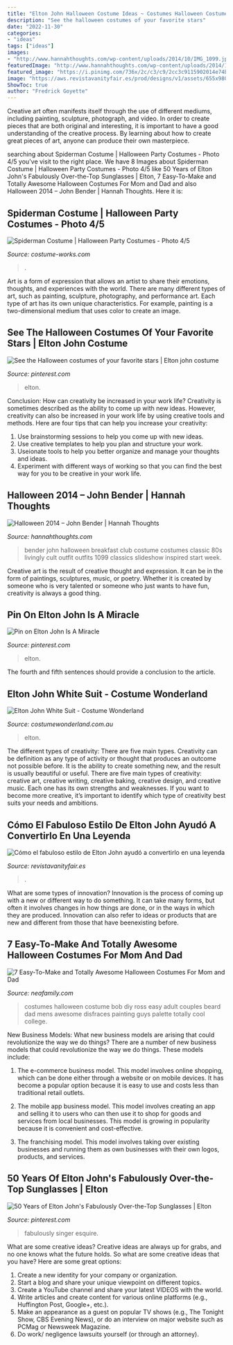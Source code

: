 ```yaml
---
title: "Elton John Halloween Costume Ideas ~ Costumes Halloween Costume Bob Diy Ross Easy Adult Couples Beard Dad Mens Awesome Disfraces Painting Guys Palette Totally Cool College"
description: "See the halloween costumes of your favorite stars"
date: "2022-11-30"
categories:
- "ideas"
tags: ["ideas"]
images:
- "http://www.hannahthoughts.com/wp-content/uploads/2014/10/IMG_1099.jpg"
featuredImage: "http://www.hannahthoughts.com/wp-content/uploads/2014/10/IMG_1099.jpg"
featured_image: "https://i.pinimg.com/736x/2c/c3/c9/2cc3c9115902014e74b3973c6a4a391b.jpg"
image: "https://aws.revistavanityfair.es/prod/designs/v1/assets/655x980/166348.jpg"
ShowToc: true
author: "Fredrick Goyette"
---
```



Creative art often manifests itself through the use of different mediums, including painting, sculpture, photograph, and video. In order to create pieces that are both original and interesting, it is important to have a good understanding of the creative process. By learning about how to create great pieces of art, anyone can produce their own masterpiece.

	

		
searching about Spiderman Costume | Halloween Party Costumes - Photo 4/5 you've visit to the right place. We have 8 Images about Spiderman Costume | Halloween Party Costumes - Photo 4/5 like 50 Years of Elton John&#039;s Fabulously Over-the-Top Sunglasses | Elton, 7 Easy-To-Make and Totally Awesome Halloween Costumes For Mom and Dad and also Halloween 2014 – John Bender | Hannah Thoughts. Here it is:
		
    
## Spiderman Costume | Halloween Party Costumes - Photo 4/5

<img loading=lazy src="https://photos.costume-works.com/full/spiderman2.jpg" onerror="this.onerror=null;this.src='https://tse1.mm.bing.net/th?id=OIP.b8qRlHPxWWboTUmRsFmT4gHaNM&amp;pid=15.1';" alt="Spiderman Costume | Halloween Party Costumes - Photo 4/5">

_Source: costume-works.com_

>. 

	

Art is a form of expression that allows an artist to share their emotions, thoughts, and experiences with the world. There are many different types of art, such as painting, sculpture, photography, and performance art. Each type of art has its own unique characteristics. For example, painting is a two-dimensional medium that uses color to create an image.

    
## See The Halloween Costumes Of Your Favorite Stars | Elton John Costume

<img loading=lazy src="https://i.pinimg.com/736x/16/d2/3c/16d23ce62e79eed4c55b033db95afbcb.jpg" onerror="this.onerror=null;this.src='https://tse1.mm.bing.net/th?id=OIP.Gv59Rna6kBJ1mTF3v8MUkgHaLH&amp;pid=15.1';" alt="See the Halloween costumes of your favorite stars | Elton john costume">

_Source: pinterest.com_

>elton. 

	

Conclusion: How can creativity be increased in your work life?
Creativity is sometimes described as the ability to come up with new ideas. However, creativity can also be increased in your work life by using creative tools and methods. Here are four tips that can help you increase your creativity:
1. Use brainstorming sessions to help you come up with new ideas.
2. Use creative templates to help you plan and structure your work.
3. Useionate tools to help you better organize and manage your thoughts and ideas.
4. Experiment with different ways of working so that you can find the best way for you to be creative in your work life.

    
## Halloween 2014 – John Bender | Hannah Thoughts

<img loading=lazy src="http://www.hannahthoughts.com/wp-content/uploads/2014/10/IMG_1099.jpg" onerror="this.onerror=null;this.src='https://tse2.mm.bing.net/th?id=OIP.wKQ413aaGlNBNzoprQX2jAHaKH&amp;pid=15.1';" alt="Halloween 2014 – John Bender | Hannah Thoughts">

_Source: hannahthoughts.com_

>bender john halloween breakfast club costume costumes classic 80s livingly cult outfit outfits 1099 classics slideshow inspired start week. 

	

Creative art is the result of creative thought and expression. It can be in the form of paintings, sculptures, music, or poetry. Whether it is created by someone who is very talented or someone who just wants to have fun, creativity is always a good thing.

    
## Pin On Elton John Is A Miracle

<img loading=lazy src="https://i.pinimg.com/736x/2c/c3/c9/2cc3c9115902014e74b3973c6a4a391b.jpg" onerror="this.onerror=null;this.src='https://tse1.mm.bing.net/th?id=OIP.IlhHwubVA3Z1Iqslv9C_dQHaML&amp;pid=15.1';" alt="Pin on Elton John Is A Miracle">

_Source: pinterest.com_

>elton. 

	

The fourth and fifth sentences should provide a conclusion to the article.

    
## Elton John White Suit - Costume Wonderland

<img loading=lazy src="https://costumewonderland.com.au/wp-content/uploads/123350160_399843831377341_4314776772717497606_n.jpg" onerror="this.onerror=null;this.src='https://tse1.mm.bing.net/th?id=OIP.OelE7aQhkyZgE63B-JvzxwHaJ4&amp;pid=15.1';" alt="Elton John White Suit - Costume Wonderland">

_Source: costumewonderland.com.au_

>elton. 

	

The different types of creativity: There are five main types.
Creativity can be definition as any type of activity or thought that produces an outcome not possible before. It is the ability to create something new, and the result is usually beautiful or useful. There are five main types of creativity: creative art, creative writing, creative baking, creative design, and creative music. Each one has its own strengths and weaknesses. If you want to become more creative, it’s important to identify which type of creativity best suits your needs and ambitions.

    
## Cómo El Fabuloso Estilo De Elton John Ayudó A Convertirlo En Una Leyenda

<img loading=lazy src="https://aws.revistavanityfair.es/prod/designs/v1/assets/655x980/166348.jpg" onerror="this.onerror=null;this.src='https://tse4.mm.bing.net/th?id=OIP.nKJpIplgXl9Aj0xrsRoBFAHaLF&amp;pid=15.1';" alt="Cómo el fabuloso estilo de Elton John ayudó a convertirlo en una leyenda">

_Source: revistavanityfair.es_

>. 

	

What are some types of innovation?
Innovation is the process of coming up with a new or different way to do something. It can take many forms, but often it involves changes in how things are done, or in the ways in which they are produced. Innovation can also refer to ideas or products that are new and different from those that have beenexisting before.

    
## 7 Easy-To-Make And Totally Awesome Halloween Costumes For Mom And Dad

<img loading=lazy src="http://neafamily.com/downloads/1097/download/Bob.jpg?cb=a2a79285acebc968aab20d1a6ca9cb69" onerror="this.onerror=null;this.src='https://tse1.mm.bing.net/th?id=OIP.VHTA-oRxCufk_SP_anfpcwHaJ4&amp;pid=15.1';" alt="7 Easy-To-Make and Totally Awesome Halloween Costumes For Mom and Dad">

_Source: neafamily.com_

>costumes halloween costume bob diy ross easy adult couples beard dad mens awesome disfraces painting guys palette totally cool college. 

	

New Business Models: What new business models are arising that could revolutionize the way we do things?
There are a number of new business models that could revolutionize the way we do things. These models include:
1. The e-commerce business model. This model involves online shopping, which can be done either through a website or on mobile devices. It has become a popular option because it is easy to use and costs less than traditional retail outlets.

2. The mobile app business model. This model involves creating an app and selling it to users who can then use it to shop for goods and services from local businesses. This model is growing in popularity because it is convenient and cost-effective.

3. The franchising model. This model involves taking over existing businesses and running them as own businesses with their own logos, products, and services.

    
## 50 Years Of Elton John&#039;s Fabulously Over-the-Top Sunglasses | Elton

<img loading=lazy src="https://i.pinimg.com/736x/32/70/e8/3270e82faeab90e68be0d765ed6084d9.jpg" onerror="this.onerror=null;this.src='https://tse3.mm.bing.net/th?id=OIP._xPnLtJqHGKtyKc0nOFcxgHaJ3&amp;pid=15.1';" alt="50 Years of Elton John&#039;s Fabulously Over-the-Top Sunglasses | Elton">

_Source: pinterest.com_

>fabulously singer esquire. 

	

What are some creative ideas?
Creative ideas are always up for grabs, and no one knows what the future holds. So what are some creative ideas that you have? Here are some great options: 
1. Create a new identity for your company or organization.
2. Start a blog and share your unique viewpoint on different topics.
3. Create a YouTube channel and share your latest VIDEOS with the world. 
4. Write articles and create content for various online platforms (e.g., Huffington Post, Google+, etc.). 
5. Make an appearance as a guest on popular TV shows (e.g., The Tonight Show, CBS Evening News), or do an interview on major website such as PCMag or Newsweek Magazine. 
6. Do work/ negligence lawsuits yourself (or through an attorney).

